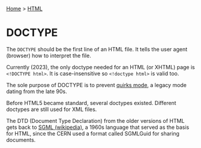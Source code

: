 [Home](../../README.md) > [HTML](./README.md)

# DOCTYPE

The `DOCTYPE` should be the first line of an HTML file. It tells the user agent (browser) how to interpret the file.

Currently (2023), the only doctype needed for an HTML (or XHTML) page is `<!DOCTYPE html>`. It is case-insensitive so `<!doctype html>` is valid too.

The sole purpose of DOCTYPE is to prevent [quirks mode](https://developer.mozilla.org/en-US/docs/Web/HTML/Quirks_Mode_and_Standards_Mode), a legacy mode dating from the late 90s.

Before HTML5 became standard, several doctypes existed. Different doctypes are still used for XML files.

The DTD (Document Type Declaration) from the older versions of HTML gets back to [SGML (wikipedia)](https://en.wikipedia.org/wiki/Standard_Generalized_Markup_Language), a 1960s language that served as the basis for HTML, since the CERN used a format called SGMLGuid for sharing documents.
